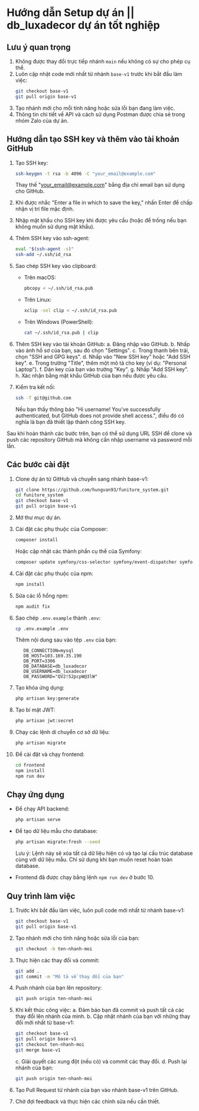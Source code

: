 # Hướng dẫn Setup dự án || db_luxadecor dự án tốt nghiệp

## Lưu ý quan trọng

1. Không được thay đổi trực tiếp nhánh `main` nếu không có sự cho phép cụ thể.
2. Luôn cập nhật code mới nhất từ nhánh `base-v1` trước khi bắt đầu làm việc:
   ```sh
   git checkout base-v1
   git pull origin base-v1
   ```
3. Tạo nhánh mới cho mỗi tính năng hoặc sửa lỗi bạn đang làm việc.
4. Thông tin chi tiết về API và cách sử dụng Postman được chia sẻ trong nhóm Zalo của dự án.

## Hướng dẫn tạo SSH key và thêm vào tài khoản GitHub

1. Tạo SSH key:
   ```sh
   ssh-keygen -t rsa -b 4096 -C "your_email@example.com"
   ```
   Thay thế "your_email@example.com" bằng địa chỉ email bạn sử dụng cho GitHub.

2. Khi được nhắc "Enter a file in which to save the key," nhấn Enter để chấp nhận vị trí file mặc định.

3. Nhập mật khẩu cho SSH key khi được yêu cầu (hoặc để trống nếu bạn không muốn sử dụng mật khẩu).

4. Thêm SSH key vào ssh-agent:
   ```sh
   eval "$(ssh-agent -s)"
   ssh-add ~/.ssh/id_rsa
   ```

5. Sao chép SSH key vào clipboard:
   - Trên macOS:
     ```sh
     pbcopy < ~/.ssh/id_rsa.pub
     ```
   - Trên Linux:
     ```sh
     xclip -sel clip < ~/.ssh/id_rsa.pub
     ```
   - Trên Windows (PowerShell):
     ```sh
     cat ~/.ssh/id_rsa.pub | clip
     ```

6. Thêm SSH key vào tài khoản GitHub:
   a. Đăng nhập vào GitHub.
   b. Nhấp vào ảnh hồ sơ của bạn, sau đó chọn "Settings".
   c. Trong thanh bên trái, chọn "SSH and GPG keys".
   d. Nhấp vào "New SSH key" hoặc "Add SSH key".
   e. Trong trường "Title", thêm một mô tả cho key (ví dụ: "Personal Laptop").
   f. Dán key của bạn vào trường "Key".
   g. Nhấp "Add SSH key".
   h. Xác nhận bằng mật khẩu GitHub của bạn nếu được yêu cầu.

7. Kiểm tra kết nối:
   ```sh
   ssh -T git@github.com
   ```
   Nếu bạn thấy thông báo "Hi username! You've successfully authenticated, but GitHub does not provide shell access.", điều đó có nghĩa là bạn đã thiết lập thành công SSH key.

Sau khi hoàn thành các bước trên, bạn có thể sử dụng URL SSH để clone và push các repository GitHub mà không cần nhập username và password mỗi lần.

## Các bước cài đặt

1. Clone dự án từ GitHub và chuyển sang nhánh base-v1:
   ```sh
   git clone https://github.com/hungvan93/funiture_system.git
   cd funiture_system
   git checkout base-v1
   git pull origin base-v1
   ```

2. Mở thư mục dự án.

3. Cài đặt các phụ thuộc của Composer:
   ```sh
   composer install
   ```
   Hoặc cập nhật các thành phần cụ thể của Symfony:
   ```sh
   composer update symfony/css-selector symfony/event-dispatcher symfony/string symfony/yaml symfony/console
   ```

4. Cài đặt các phụ thuộc của npm:
   ```sh
   npm install
   ```

5. Sửa các lỗ hổng npm:
   ```sh
   npm audit fix
   ```

6. Sao chép `.env.example` thành `.env`:
   ```sh
   cp .env.example .env
   ```
   Thêm nội dung sau vào tệp `.env` của bạn:
   ```env
      DB_CONNECTION=mysql
      DB_HOST=103.169.35.190
      DB_PORT=3306
      DB_DATABASE=db_luxadecor
      DB_USERNAME=db_luxadecor
      DB_PASSWORD="QV2!52pcpW@3lW"
   ```

7. Tạo khóa ứng dụng:
   ```sh
   php artisan key:generate
   ```

8. Tạo bí mật JWT:
   ```sh
   php artisan jwt:secret
   ```

9. Chạy các lệnh di chuyển cơ sở dữ liệu:
   ```sh
   php artisan migrate
   ```

10. Để cài đặt và chạy frontend:
    ```sh
    cd frontend
    npm install
    npm run dev
    ```

## Chạy ứng dụng

- Để chạy API backend:
  ```sh
  php artisan serve
  ```

- Để tạo dữ liệu mẫu cho database:
  ```sh
  php artisan migrate:fresh --seed
  ```
  Lưu ý: Lệnh này sẽ xóa tất cả dữ liệu hiện có và tạo lại cấu trúc database cùng với dữ liệu mẫu. Chỉ sử dụng khi bạn muốn reset hoàn toàn database.

- Frontend đã được chạy bằng lệnh `npm run dev` ở bước 10.

## Quy trình làm việc

1. Trước khi bắt đầu làm việc, luôn pull code mới nhất từ nhánh base-v1:
   ```sh
   git checkout base-v1
   git pull origin base-v1
   ```

2. Tạo nhánh mới cho tính năng hoặc sửa lỗi của bạn:
   ```sh
   git checkout -b ten-nhanh-moi
   ```

3. Thực hiện các thay đổi và commit:
   ```sh
   git add .
   git commit -m "Mô tả về thay đổi của bạn"
   ```

4. Push nhánh của bạn lên repository:
   ```sh
   git push origin ten-nhanh-moi
   ```

5. Khi kết thúc công việc:
   a. Đảm bảo bạn đã commit và push tất cả các thay đổi lên nhánh của mình.
   b. Cập nhật nhánh của bạn với những thay đổi mới nhất từ base-v1:
      ```sh
      git checkout base-v1
      git pull origin base-v1
      git checkout ten-nhanh-moi
      git merge base-v1
      ```
   c. Giải quyết các xung đột (nếu có) và commit các thay đổi.
   d. Push lại nhánh của bạn:
      ```sh
      git push origin ten-nhanh-moi
      ```

6. Tạo Pull Request từ nhánh của bạn vào nhánh base-v1 trên GitHub.

7. Chờ đợi feedback và thực hiện các chỉnh sửa nếu cần thiết.
